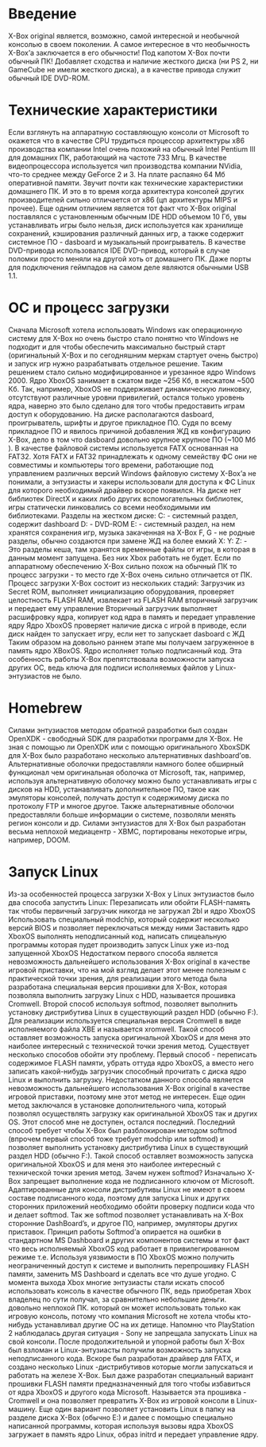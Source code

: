 # Введение

X-Box original является, возможно, самой интересной и необычной консолью в своем поколении. А самое интересное в что необычность X-Box’а заключается в его обычности! Под капотом X-Box почти обычный ПК! Добавляет сходства и наличие жесткого диска (ни PS 2, ни GameCube не имели жесткого диска), а в качестве привода служит обычный IDE DVD-ROM.   

# Технические характеристики

Если взглянуть на аппаратную составляющую консоли от  Microsoft то окажется что в качестве CPU трудиться процессор архитектуры x86 производства компании Intel очень похожий на обычный Intel Pentium III для домашних ПК, работающий на частоте 733 Мгц. В качестве видеопроцессора используется чип производства компании NVidia, что-то среднее между GeForce 2 и 3. На плате распаяно 64 Мб оперативной памяти. Звучит почти как технические характеристики домашнего ПК. И это в то время когда архитектура консолей других производителей сильно отличается от x86 (цп архитектуры MIPS и прочее). Еще одним отличием является тот факт что X-Box original поставлялся с установленным обычным IDE HDD объемом 10 Гб, увы устанавливать игры было нельзя, диск используется как хранилище сохранений, кэширования различный данных игр, а также содержит системное ПО - dasboard и музыкальный проигрыватель. В качестве DVD-привода использовался IDE DVD-привод, который в случае поломки просто меняли на другой хоть от домашнего ПК. Даже порты для подключения геймпадов на самом деле являются обычными USB 1.1.

# ОС и процесс загрузки

Сначала Microsoft хотела использовать Windows как операционную систему для X-Box но очень быстро стало понятно что Windows не подходит и для чтобы обеспечить максимально быстрый старт (оригинальный X-Box и по сегодняшним меркам стартует очень быстро) и запуск игр нужно разрабатывать отдельное решение. Таким решением стало сильно модифицированное и урезанное ядро Windows 2000. Ядро XboxOS занимает в сжатом виде ~256 Кб, в несжатом ~500 Кб. Так, например,  XboxOS не поддерживает динамическую линковку, отсутствуют различные уровни привилегий, остался только уровень ядра, наверно это было сделано для того чтобы предоставить играм доступ к оборудованию. На диске располагаются dasboard, проигрыватель, шрифты и другое прикладное ПО. Судя по всему прикладное ПО и явилось причиной добавления ЖД кв конфигурацию X-Box, дело в том что dasboard довольно крупное крупное ПО (~100 Мб ). В качестве файловой системы  используется FATX основанная на FAT32. Хотя FATX и FAT32 принадлежать к одному семейству ФС они не совместимы и компьютеры того времени, работающие под управлением различных версий Windows файловую систему X-Box’а не понимали, а энтузиасты и хакеры использовали для доступа к ФС Linux для которого необходимый драйвер вскоре появился. На диске нет библиотек DirectX и каких либо других вспомогательных библиотек, игры статически линковались со всеми необходимыми им библиотеками. Разделы на жестком диске:
С: - системный раздел, содержит dashboard
D: - DVD-ROM
E: - системный раздел, на нем хранятся сохранения игр, музыка закаченная на X-Box
F, G - не родные разделы, обычно создаются при замене ЖД на более емкий
X: Y: Z: - Это разделы кеша, там хранятся временные файлы от игры, в которая в данным момент запущена. Без них Xbox работать не будет.
Если по аппаратному обеспечению X-Box сильно похож на обычный ПК то процесс загрузки - то место где X-Box очень сильно отличается от ПК. Процесс загрузки X-Box состоит из нескольких стадий:
Загрузчик из Secret ROM, выполняет инициализацию оборудования, проверяет целостность FLASH RAM, извлекает из  FLASH RAM вторичный загрузчик и передает ему управление
Вторичный загрузчик выполняет расшифровку ядра, копирует код ядра в память и передает управление ядру
Ядро XboxOS проверяет наличие диска с игрой в приводе, если диск найден то запускает игру, если нет то запускает dasboard  с ЖД  
Таким образом на довольно раннем этапе мы получаем загруженное в память ядро XBoxOS. Ядро исполняет только подписанный код. Эта особенность работы X-Box препятствовала возможности запуска других ОС, ведь ключа для подписи исполняемых файлов у Linux-энтузиастов не было.
	
# Homebrew

Силами энтузиастов методом обратной разработки был создан OpenXDK - свободный SDK для разработки программ для X-Box. Не зная с помощью ли OpenXDK или с помощью оригинального XboxSDK для X-Box было разработано несколько альтернативных dashboard’ов. Альтернативные оболочки предоставляли намного более обширный функционал чем оригинальная оболочка от Microsoft, так, например, используя альтернативную оболочку можно было устанавливать игры с дисков на HDD, устанавливать дополнительное ПО, такое как эмуляторы консолей, получать доступ к содержимому диска по протоколу FTP и многое другое. Также альтернативные оболочки предоставляли больше информации о системе, позволяли менять регион консоли и др. Силами энтузиастов для X-Box был разработан весьма неплохой медиацентр - XBMC, портированы некоторые игры, например, DOOM.  

# Запуск Linux

Из-за особенностей процесса загрузки X-Box у Linux энтузиастов было два способа запустить Linux:
Перезаписать или обойти FLASH-память так чтобы первичный загрузчик никогда не загружал 2bl и ядро XboxOS
Использовать специальный modchip, который содержит несколько версий BIOS и позволяет переключаться между ними
Заставить ядро XboxOS выполнять неподписанный код, написать спицеальную программы которая пудет производить запуск Linux уже из-под запущенной XboxOS
Недостатком первого способа является невозможность дальнейшего использования X-Box original в качестве игровой приставки, что на мой взгляд делает этот менее полезным с практической точки зрения, для реализации этого метода была разработана специальная версия прошивки для X-Box, которая позволяла выполнить загрузку Linux с HDD, называется прошивка Cromwell. Второй способ используя softmod, позволяет выполнить установку дистрибутива Linux в существующий раздел HDD (обычно F:). Для реализации используется специальная версия Cromwell в виде исполняемого файла  XBE и называется xromwell. Такой способ оставляет возможность запуска оригинальной XboxOS и для меня это наиболее интересный с технической точки зрения метод.
Существует несколько способов обойти эту проблему. Первый способ - переписать содержимое FLASH памяти, убрать оттуда ядро XboxOS, а вместо него записать какой-нибудь загрузчик способный прочитать с диска ядро Linux и выполнить загрузку. Недостатком данного способа является невозможность дальнейшего использования X-Box original в качестве игровой приставки, поэтому мне этот метод не интересен. Еще один метод заключался в установке дополнительного чипа, который позволял осуществлять загрузку как оригинальной XboxOS так и других OS. Этот способ мне не доступен, остался последний. Последний способ требует чтобы X-Box был разблокирован методом softmod (впрочем первый способ тоже требует modchip или softmod) и позволяет выполнить установку дистрибутива Linux в существующий раздел HDD (обычно F:). Такой способ оставляет возможность запуска оригинальной XboxOS и для меня это наиболее интересный с технической точки зрения метод.
Зачем нужен softmod? Изначально X-Box запрещает выполнение кода не подписанного ключом от Microsoft. Адаптированные для консоли дистрибутивы Linux не имеют в своем составе подписанного кода, поэтому для запуска Linux и других сторонних приложений необходимо обойти проверку подписи кода что и делает softmod. Так же softmod позволяет устанавливать на X-Box сторонние DashBoard’s, и другое ПО, например, эмуляторы других приставок. Принцип работы Softmod’а опирается на ошибки в стандартном MS Dashboard и других компонентов системы и тот факт что весь исполняемый XboxOS код работает в привилегированном режиме т.е. Используя уязвимости в ПО XboxOS можно получить неограниченный доступ к системе и выполнить перепрошивку FLASH памяти, заменить MS Dashboard и сделать все что душе угодно. 
С момента выхода Xbox многие энтузиасты стали искать способ использовать консоль в качестве обычного ПК, ведь приобретая Xbox владелец по сути получал, за сравнительно небольшие деньги. довольно неплохой ПК. который он может использовать только как игровую консоль, потому что компания Microsoft не хотела чтобы кто-нибудь устанавливал другие ОС на их детище. Напомню что PlayStation 2 наблюдалась другая ситуация - Sony не запрещала запускать Linux на свой консоли. После продолжительной и упорной работы был X-Box был взломан и Linux-энтузиасты получили возможность запуска неподписанного кода. Вскоре был разработан драйвер для FATX, и создано несколько Linux -дистрибутивов которые могли запускаться и работать на железе X-Box. Был даже разработан специальный вариант прошивки FLASH памяти предназначенный для того чтобы избавиться от ядра XboxOS  и другого кода Microsoft. Называется эта прошивка - Cromwell и она позволяет превратить X-Box из игровой консоли в Linux- машину. Еще один вариант позволяет установить Linux в папку на разделе диска X-Box (обычно E:) и далее с помощью специально написанной программы, которая используя вызовы ядра XboxOS загружает в память ядро Linux, образ initrd и передает управление ядру. 
